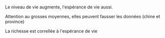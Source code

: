 Le niveau de vie augmente, l'espérance de vie aussi.

Attention au grosses moyennes, elles peuvent fausser les données (chine et province)

La richesse est correllée à l'espérance de vie